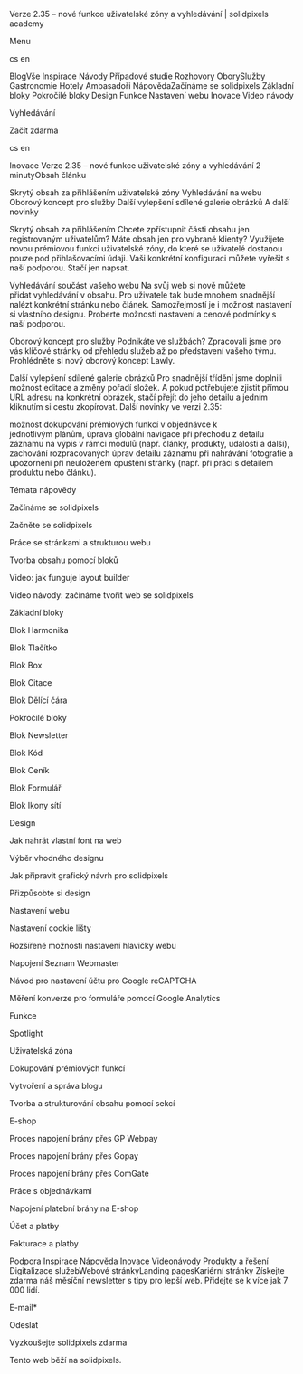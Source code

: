 <p>Verze 2.35 – nové funkce uživatelské zóny a vyhledávání | solidpixels academy</p>
<p>Menu</p>
<p>cs en</p>
<p>BlogVše Inspirace Návody Případové studie Rozhovory OborySlužby Gastronomie Hotely Ambasadoři NápovědaZačínáme se solidpixels Základní bloky Pokročilé bloky Design Funkce Nastavení webu Inovace Video návody</p>
<p>Vyhledávání</p>
<p>Začít zdarma</p>
<p>cs en</p>
<p>Inovace
Verze 2.35 – nové funkce uživatelské zóny a vyhledávání
2 minutyObsah článku</p>
<p>Skrytý obsah za přihlášením uživatelské zóny
Vyhledávání na webu
Oborový koncept pro služby
Další vylepšení sdílené galerie obrázků
A další novinky</p>
<p>Skrytý obsah za přihlášením
Chcete zpřístupnit části obsahu jen registrovaným uživatelům? Máte obsah jen pro vybrané klienty? Využijete novou prémiovou funkci uživatelské zóny, do které se uživatelé dostanou pouze pod přihlašovacími údaji. Vaši konkrétní konfiguraci můžete vyřešit s naší podporou. Stačí jen napsat. </p>
<p>Vyhledávání součást vašeho webu
Na svůj web si nově můžete přidat vyhledávání v obsahu. Pro uživatele tak bude mnohem snadnější nalézt konkrétní stránku nebo článek. Samozřejmostí je i možnost nastavení si vlastního designu. Proberte možnosti nastavení a cenové podmínky s naší podporou. </p>
<p>Oborový koncept pro služby
Podnikáte ve službách? Zpracovali jsme pro vás klíčové stránky od přehledu služeb až po představení vašeho týmu. Prohlédněte si nový oborový koncept Lawly.</p>
<p>Další vylepšení sdílené galerie obrázků
Pro snadnější třídění jsme doplnili možnost editace a změny pořadí složek. A pokud potřebujete zjistit přímou URL adresu na konkrétní obrázek, stačí přejít do jeho detailu a jedním kliknutím si cestu zkopírovat.
Další novinky ve verzi 2.35:</p>
<p>možnost dokupování prémiových funkcí v objednávce k jednotlivým plánům,
úprava globální navigace při přechodu z detailu záznamu na výpis v rámci modulů (např. články, produkty, události a další),
zachování rozpracovaných úprav detailu záznamu při nahrávání fotografie a upozornění při neuloženém opuštění stránky (např. při práci s detailem produktu nebo článku).</p>
<p>Témata nápovědy</p>
<p>Začínáme se solidpixels</p>
<p>Začněte se solidpixels</p>
<p>Práce se stránkami a strukturou webu</p>
<p>Tvorba obsahu pomocí bloků</p>
<p>Video: jak funguje layout builder </p>
<p>Video návody: začínáme tvořit web se solidpixels</p>
<p>Základní bloky</p>
<p>Blok Harmonika</p>
<p>Blok Tlačítko</p>
<p>Blok Box</p>
<p>Blok Citace</p>
<p>Blok Dělící čára</p>
<p>Pokročilé bloky</p>
<p>Blok Newsletter</p>
<p>Blok Kód</p>
<p>Blok Ceník</p>
<p>Blok Formulář</p>
<p>Blok Ikony sítí</p>
<p>Design</p>
<p>Jak nahrát vlastní font na web</p>
<p>Výběr vhodného designu</p>
<p>Jak připravit grafický návrh pro solidpixels</p>
<p>Přizpůsobte si design</p>
<p>Nastavení webu</p>
<p>Nastavení cookie lišty</p>
<p>Rozšířené možnosti nastavení hlavičky webu</p>
<p>Napojení Seznam Webmaster</p>
<p>Návod pro nastavení účtu pro Google reCAPTCHA</p>
<p>Měření konverze pro formuláře pomocí Google Analytics</p>
<p>Funkce</p>
<p>Spotlight</p>
<p>Uživatelská zóna</p>
<p>Dokupování prémiových funkcí</p>
<p>Vytvoření a správa blogu</p>
<p>Tvorba a strukturování obsahu pomocí sekcí</p>
<p>E-shop</p>
<p>Proces napojení brány přes GP Webpay</p>
<p>Proces napojení brány přes Gopay</p>
<p>Proces napojení brány přes ComGate</p>
<p>Práce s objednávkami</p>
<p>Napojení platební brány na E-shop</p>
<p>Účet a platby</p>
<p>Fakturace a platby</p>
<p>Podpora
 Inspirace
Nápověda
Inovace
Videonávody
 Produkty a řešení
 Digitalizace služebWebové stránkyLanding pagesKariérní stránky Získejte zdarma náš měsíční newsletter s tipy pro lepší web. Přidejte se k více jak 7 000 lidí.</p>
<p>E-mail*</p>
<p>Odeslat</p>
<p>Vyzkoušejte solidpixels zdarma</p>
<p>Tento web běží na solidpixels.</p>